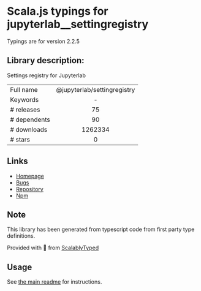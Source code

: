 
# Scala.js typings for jupyterlab__settingregistry

Typings are for version 2.2.5

## Library description:
Settings registry for Jupyterlab

|                    |                 |
| ------------------ | :-------------: |
| Full name          | @jupyterlab/settingregistry |
| Keywords           | - |
| # releases         | 75 |
| # dependents       | 90 |
| # downloads        | 1262334 |
| # stars            | 0 |

## Links
- [Homepage](https://github.com/jupyterlab/jupyterlab)
- [Bugs](https://github.com/jupyterlab/jupyterlab/issues)
- [Repository](https://github.com/jupyterlab/jupyterlab)
- [Npm](https://www.npmjs.com/package/%40jupyterlab%2Fsettingregistry)
    


## Note
This library has been generated from typescript code from first party type definitions.

Provided with :purple_heart: from [ScalablyTyped](https://github.com/oyvindberg/ScalablyTyped)

## Usage
See [the main readme](../../readme.md) for instructions.


